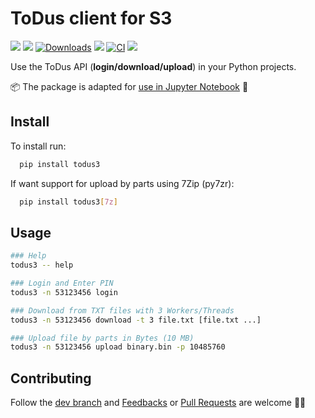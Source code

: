 # ToDus client for S3

[![](https://img.shields.io/pypi/v/todus3.svg)](https://pypi.org/project/todus3)
[![](https://img.shields.io/pypi/pyversions/todus3.svg)](
https://pypi.org/project/todus3)
[![Downloads](https://pepy.tech/badge/todus3)](https://pepy.tech/project/todus3)
[![](https://img.shields.io/pypi/l/todus3.svg)](https://pypi.org/project/todus3)
[![CI](https://github.com/oleksis/todus/actions/workflows/python-ci.yml/badge.svg)](https://github.com/oleksis/todus/actions/workflows/python-ci.yml)
[![](https://img.shields.io/badge/code%20style-black-000000.svg)](https://github.com/psf/black)

Use the ToDus API (**login/download/upload**) in your Python projects.

📦 The package is adapted for [use in Jupyter Notebook](https://github.com/oleksis/todus/blob/todus3/docs/todus3.ipynb) 📓

## Install

To install run:
```bash
  pip install todus3
```

If want support for upload by parts using 7Zip (py7zr):
```bash
  pip install todus3[7z]
```

## Usage
```bash
### Help
todus3 -- help

### Login and Enter PIN
todus3 -n 53123456 login

### Download from TXT files with 3 Workers/Threads
todus3 -n 53123456 download -t 3 file.txt [file.txt ...]

### Upload file by parts in Bytes (10 MB)
todus3 -n 53123456 upload binary.bin -p 10485760
```

## Contributing
Follow the [dev branch](https://github.com/oleksis/todus/tree/todus3) and [Feedbacks](https://github.com/oleksis/todus/issues) or [Pull Requests](https://github.com/oleksis/todus/pulls) are welcome 🙏🏾
